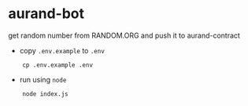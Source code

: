 # aurand-bot
get random number from RANDOM.ORG and push it to aurand-contract

* copy `.env.example` to `.env`
```
    cp .env.example .env
```

* run using `node`
```
    node index.js
```


